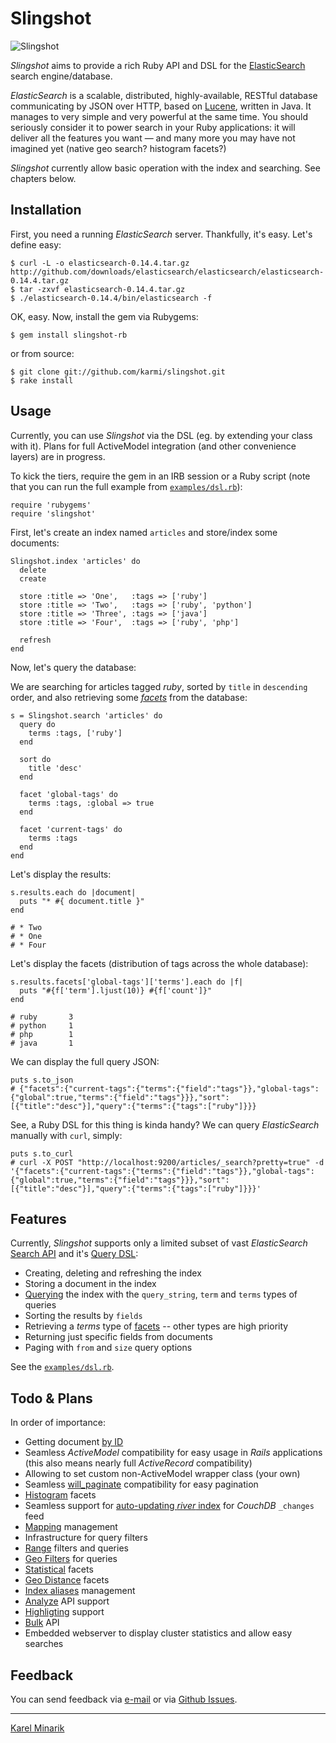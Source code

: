 Slingshot
=========

![Slingshot](https://github.com/karmi/slingshot/raw/master/slingshot.png)

_Slingshot_ aims to provide a rich Ruby API and DSL for the
[ElasticSearch](http://www.elasticsearch.org/) search engine/database.

_ElasticSearch_ is a scalable, distributed, highly-available,
RESTful database communicating by JSON over HTTP, based on [Lucene](http://lucene.apache.org/),
written in Java. It manages to very simple and very powerful at the same time.
You should seriously consider it to power search in your Ruby applications:
it will deliver all the features you want — and many more you may have not
imagined yet (native geo search? histogram facets?)

_Slingshot_ currently allow basic operation with the index and searching. See chapters below.


Installation
------------

First, you need a running _ElasticSearch_ server. Thankfully, it's easy. Let's define easy:

    $ curl -L -o elasticsearch-0.14.4.tar.gz http://github.com/downloads/elasticsearch/elasticsearch/elasticsearch-0.14.4.tar.gz
    $ tar -zxvf elasticsearch-0.14.4.tar.gz
    $ ./elasticsearch-0.14.4/bin/elasticsearch -f

OK, easy. Now, install the gem via Rubygems:

    $ gem install slingshot-rb

or from source:

    $ git clone git://github.com/karmi/slingshot.git
    $ rake install


Usage
-----

Currently, you can use _Slingshot_ via the DSL (eg. by extending your class with it).
Plans for full ActiveModel integration (and other convenience layers) are in progress.

To kick the tiers, require the gem in an IRB session or a Ruby script
(note that you can run the full example from [`examples/dsl.rb`](https://github.com/karmi/slingshot/blob/master/examples/dsl.rb)):

    require 'rubygems'
    require 'slingshot'

First, let's create an index named `articles` and store/index some documents:

    Slingshot.index 'articles' do
      delete
      create

      store :title => 'One',   :tags => ['ruby']
      store :title => 'Two',   :tags => ['ruby', 'python']
      store :title => 'Three', :tags => ['java']
      store :title => 'Four',  :tags => ['ruby', 'php']

      refresh
    end

Now, let's query the database:

We are searching for articles tagged _ruby_, sorted by `title` in `descending` order,
and also retrieving some [_facets_](http://www.lucidimagination.com/Community/Hear-from-the-Experts/Articles/Faceted-Search-Solr)
from the database:

    s = Slingshot.search 'articles' do
      query do
        terms :tags, ['ruby']
      end

      sort do
        title 'desc'
      end

      facet 'global-tags' do
        terms :tags, :global => true
      end

      facet 'current-tags' do
        terms :tags
      end
    end

Let's display the results:

    s.results.each do |document|
      puts "* #{ document.title }"
    end

    # * Two
    # * One
    # * Four

Let's display the facets (distribution of tags across the whole database):

    s.results.facets['global-tags']['terms'].each do |f|
      puts "#{f['term'].ljust(10)} #{f['count']}"
    end

    # ruby       3
    # python     1
    # php        1
    # java       1
    
We can display the full query JSON:

    puts s.to_json
    # {"facets":{"current-tags":{"terms":{"field":"tags"}},"global-tags":{"global":true,"terms":{"field":"tags"}}},"sort":[{"title":"desc"}],"query":{"terms":{"tags":["ruby"]}}}

See, a Ruby DSL for this thing is kinda handy? We can query _ElasticSearch_ manually with `curl`, simply:

    puts s.to_curl
    # curl -X POST "http://localhost:9200/articles/_search?pretty=true" -d '{"facets":{"current-tags":{"terms":{"field":"tags"}},"global-tags":{"global":true,"terms":{"field":"tags"}}},"sort":[{"title":"desc"}],"query":{"terms":{"tags":["ruby"]}}}'


Features
--------

Currently, _Slingshot_ supports only a limited subset of vast _ElasticSearch_ [Search API](http://www.elasticsearch.org/guide/reference/api/search/request-body.html) and it's [Query DSL](http://www.elasticsearch.org/guide/reference/query-dsl/):

* Creating, deleting and refreshing the index
* Storing a document in the index
* [Querying](https://github.com/karmi/slingshot/blob/master/examples/dsl.rb) the index with the `query_string`, `term` and `terms` types of queries
* Sorting the results by `fields`
* Retrieving a _terms_ type of [facets](http://www.elasticsearch.org/guide/reference/api/search/facets/index.html) -- other types are high priority
* Returning just specific fields from documents
* Paging with `from` and `size` query options

See the [`examples/dsl.rb`](blob/master/examples/dsl.rb).

Todo & Plans
------------

In order of importance:

* Getting document [by ID](http://www.elasticsearch.org/guide/reference/api/get.html)
* Seamless _ActiveModel_ compatibility for easy usage in _Rails_ applications (this also means nearly full _ActiveRecord_ compatibility)
* Allowing to set custom non-ActiveModel wrapper class (your own)
* Seamless [will_paginate](https://github.com/mislav/will_paginate) compatibility for easy pagination
* [Histogram](http://www.elasticsearch.org/guide/reference/api/search/facets/histogram-facet.html) facets
* Seamless support for [auto-updating _river_ index](http://www.elasticsearch.org/guide/reference/river/couchdb.html) for _CouchDB_ `_changes` feed
* [Mapping](http://www.elasticsearch.org/guide/reference/mapping/) management
* Infrastructure for query filters
* [Range](http://www.elasticsearch.org/guide/reference/query-dsl/range-filter.html) filters and queries
* [Geo Filters](http://www.elasticsearch.org/blog/2010/08/16/geo_location_and_search.html) for queries
* [Statistical](http://www.elasticsearch.org/guide/reference/api/search/facets/statistical-facet.html) facets
* [Geo Distance](http://www.elasticsearch.org/guide/reference/api/search/facets/geo-distance-facet.html) facets
* [Index aliases](http://www.elasticsearch.org/guide/reference/api/admin-indices-aliases.html) management
* [Analyze](http://www.elasticsearch.org/guide/reference/api/admin-indices-analyze.html) API support
* [Highligting](http://www.elasticsearch.org/guide/reference/api/search/highlighting.html) support
* [Bulk](http://www.elasticsearch.org/guide/reference/api/bulk.html) API
* Embedded webserver to display cluster statistics and allow easy searches

Feedback
--------

You can send feedback via [e-mail](mailto:karmi@karmi.cz) or via [Github Issues](https://github.com/karmi/slingshot/issues).

-----

[Karel Minarik](http://karmi.cz)
